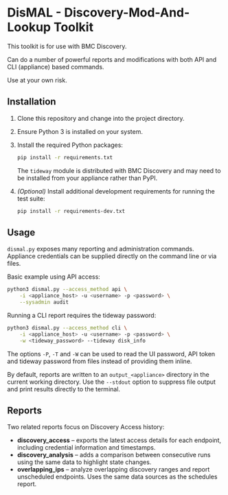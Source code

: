 # DisMAL - Discovery-Mod-And-Lookup Toolkit

This toolkit is for use with BMC Discovery.

Can do a number of powerful reports and modifications with both API and CLI (appliance) based commands.

Use at your own risk.

## Installation

1. Clone this repository and change into the project directory.
2. Ensure Python 3 is installed on your system.
3. Install the required Python packages:

   ```bash
   pip install -r requirements.txt
   ```

   The `tideway` module is distributed with BMC Discovery and may need to be
   installed from your appliance rather than PyPI.

4. *(Optional)* Install additional development requirements for running the
   test suite:

   ```bash
   pip install -r requirements-dev.txt
   ```

## Usage

`dismal.py` exposes many reporting and administration commands. Appliance
credentials can be supplied directly on the command line or via files.

Basic example using API access:

```bash
python3 dismal.py --access_method api \
    -i <appliance_host> -u <username> -p <password> \
    --sysadmin audit
```

Running a CLI report requires the tideway password:

```bash
python3 dismal.py --access_method cli \
    -i <appliance_host> -u <username> -p <password> \
    -w <tideway_password> --tideway disk_info
```

The options `-P`, `-T` and `-W` can be used to read the UI password, API token
and tideway password from files instead of providing them inline.

By default, reports are written to an `output_<appliance>` directory in the
current working directory. Use the `--stdout` option to suppress file output and
print results directly to the terminal.

## Reports

Two related reports focus on Discovery Access history:

- **discovery_access** – exports the latest access details for each endpoint,
  including credential information and timestamps.
- **discovery_analysis** – adds a comparison between consecutive runs using the
  same data to highlight state changes.
- **overlapping_ips** – analyze overlapping discovery ranges and report
  unscheduled endpoints. Uses the same data sources as the schedules report.
